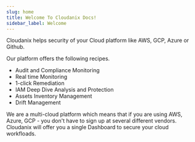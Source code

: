 ```yaml
---
slug: home
title: Welcome To Cloudanix Docs!
sidebar_label: Welcome
---
```


Cloudanix helps security of your Cloud platform like AWS, GCP, Azure or Github.

Our platform offers the following recipes. 

- Audit and Compliance Monitoring
- Real time Monitoring
- 1-click Remediation
- IAM Deep Dive Analysis and Protection
- Assets Inventory Management
- Drift Management

We are a multi-cloud platform which means that if you are using AWS, Azure, GCP - you don't have to sign up at several different vendors. Cloudanix will offer you a single Dashboard to secure your cloud workfloads. 
